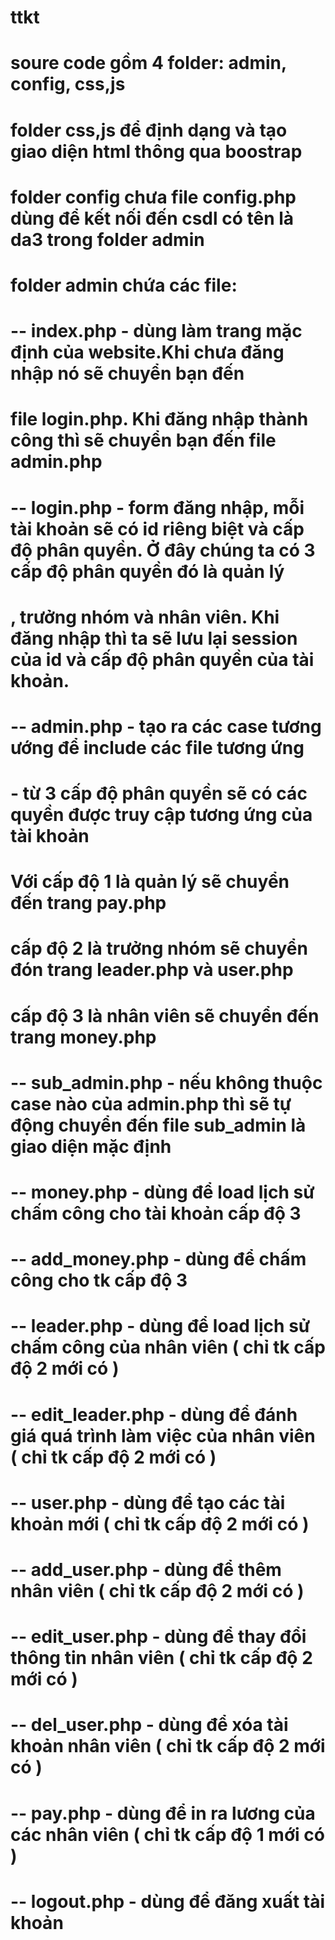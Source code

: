 # ttkt
# soure code gồm 4 folder: admin, config, css,js
# folder css,js để định dạng và tạo giao diện html thông qua boostrap
# folder config chưa file config.php dùng để kết nối đến csdl có tên là da3 trong folder admin
# folder admin chứa các file:
# -- index.php - dùng làm trang mặc định của website.Khi chưa đăng nhập nó sẽ chuyển bạn đến
# file login.php. Khi đăng nhập thành công thì sẽ chuyển bạn đến file admin.php
# -- login.php - form đăng nhập, mỗi tài khoản sẽ có id riêng biệt và cấp độ phân quyền. Ở đây chúng ta có 3 cấp độ phân quyền đó là quản lý
# , trưởng nhóm và nhân viên. Khi đăng nhập thì ta sẽ lưu lại session của id và cấp độ phân quyền của tài khoản.
# -- admin.php - tạo ra các case tương ướng để include các file tương ứng
# - từ 3 cấp độ phân quyền sẽ có các quyền được truy cập tương ứng của tài khoản
# Với cấp độ 1 là quản lý sẽ chuyển đến trang pay.php
# cấp độ 2 là trưởng nhóm sẽ chuyển đón trang leader.php và user.php
# cấp độ 3 là nhân viên sẽ chuyển đến trang money.php
# -- sub_admin.php - nếu không thuộc case nào của admin.php thì sẽ tự động chuyển đến file sub_admin là giao diện mặc định
# -- money.php - dùng để load lịch sử chấm công cho tài khoản cấp độ 3
# -- add_money.php - dùng để chấm công cho tk cấp độ 3
# -- leader.php - dùng để load lịch sử chấm công của nhân viên ( chỉ tk cấp độ 2 mới có )
# -- edit_leader.php - dùng để đánh giá quá trình làm việc của nhân viên ( chỉ tk cấp độ 2 mới có )
# -- user.php - dùng để tạo các tài khoản mới ( chỉ tk cấp độ 2 mới có )
# -- add_user.php - dùng để thêm nhân viên ( chỉ tk cấp độ 2 mới có )
# -- edit_user.php - dùng để thay đổi thông tin nhân viên ( chỉ tk cấp độ 2 mới có )
# -- del_user.php - dùng để xóa tài khoản nhân viên ( chỉ tk cấp độ 2 mới có )
# -- pay.php - dùng để in ra lương của các nhân viên ( chỉ tk cấp độ 1 mới có )
# -- logout.php - dùng để đăng xuất tài khoản

